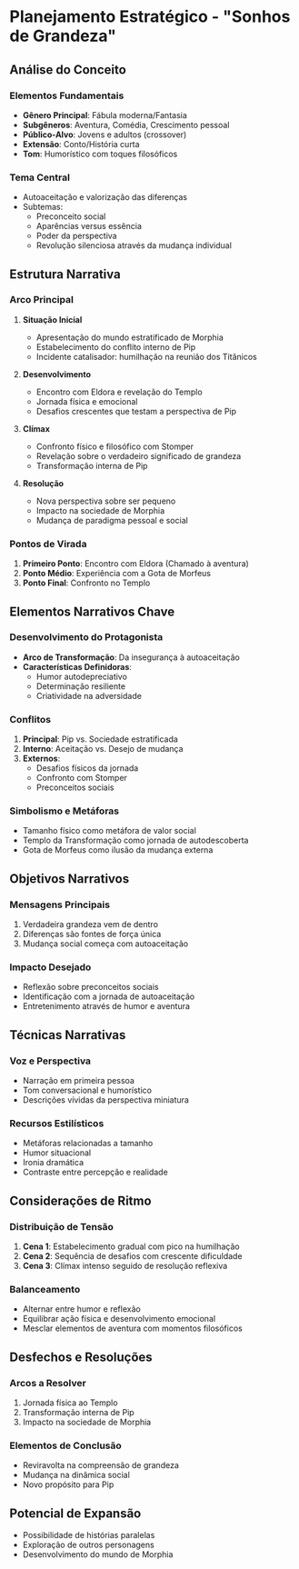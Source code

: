 # Planejamento Estratégico - "Sonhos de Grandeza"

## Análise do Conceito

### Elementos Fundamentais
- **Gênero Principal**: Fábula moderna/Fantasia
- **Subgêneros**: Aventura, Comédia, Crescimento pessoal
- **Público-Alvo**: Jovens e adultos (crossover)
- **Extensão**: Conto/História curta
- **Tom**: Humorístico com toques filosóficos

### Tema Central
- Autoaceitação e valorização das diferenças
- Subtemas:
  - Preconceito social
  - Aparências versus essência
  - Poder da perspectiva
  - Revolução silenciosa através da mudança individual

## Estrutura Narrativa

### Arco Principal
1. **Situação Inicial**
   - Apresentação do mundo estratificado de Morphia
   - Estabelecimento do conflito interno de Pip
   - Incidente catalisador: humilhação na reunião dos Titânicos

2. **Desenvolvimento**
   - Encontro com Eldora e revelação do Templo
   - Jornada física e emocional
   - Desafios crescentes que testam a perspectiva de Pip

3. **Clímax**
   - Confronto físico e filosófico com Stomper
   - Revelação sobre o verdadeiro significado de grandeza
   - Transformação interna de Pip

4. **Resolução**
   - Nova perspectiva sobre ser pequeno
   - Impacto na sociedade de Morphia
   - Mudança de paradigma pessoal e social

### Pontos de Virada
1. **Primeiro Ponto**: Encontro com Eldora (Chamado à aventura)
2. **Ponto Médio**: Experiência com a Gota de Morfeus
3. **Ponto Final**: Confronto no Templo

## Elementos Narrativos Chave

### Desenvolvimento do Protagonista
- **Arco de Transformação**: Da insegurança à autoaceitação
- **Características Definidoras**:
  - Humor autodepreciativo
  - Determinação resiliente
  - Criatividade na adversidade

### Conflitos
1. **Principal**: Pip vs. Sociedade estratificada
2. **Interno**: Aceitação vs. Desejo de mudança
3. **Externos**: 
   - Desafios físicos da jornada
   - Confronto com Stomper
   - Preconceitos sociais

### Simbolismo e Metáforas
- Tamanho físico como metáfora de valor social
- Templo da Transformação como jornada de autodescoberta
- Gota de Morfeus como ilusão da mudança externa

## Objetivos Narrativos

### Mensagens Principais
1. Verdadeira grandeza vem de dentro
2. Diferenças são fontes de força única
3. Mudança social começa com autoaceitação

### Impacto Desejado
- Reflexão sobre preconceitos sociais
- Identificação com a jornada de autoaceitação
- Entretenimento através de humor e aventura

## Técnicas Narrativas

### Voz e Perspectiva
- Narração em primeira pessoa
- Tom conversacional e humorístico
- Descrições vívidas da perspectiva miniatura

### Recursos Estilísticos
- Metáforas relacionadas a tamanho
- Humor situacional
- Ironia dramática
- Contraste entre percepção e realidade

## Considerações de Ritmo

### Distribuição de Tensão
1. **Cena 1**: Estabelecimento gradual com pico na humilhação
2. **Cena 2**: Sequência de desafios com crescente dificuldade
3. **Cena 3**: Clímax intenso seguido de resolução reflexiva

### Balanceamento
- Alternar entre humor e reflexão
- Equilibrar ação física e desenvolvimento emocional
- Mesclar elementos de aventura com momentos filosóficos

## Desfechos e Resoluções

### Arcos a Resolver
1. Jornada física ao Templo
2. Transformação interna de Pip
3. Impacto na sociedade de Morphia

### Elementos de Conclusão
- Reviravolta na compreensão de grandeza
- Mudança na dinâmica social
- Novo propósito para Pip

## Potencial de Expansão
- Possibilidade de histórias paralelas
- Exploração de outros personagens
- Desenvolvimento do mundo de Morphia